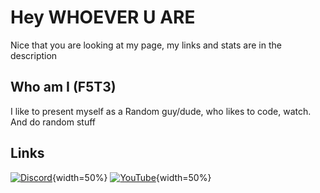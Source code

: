 # Hey WHOEVER U ARE
Nice that you are looking at my page, my links and stats are in the description
## Who am I (F5T3)
I like to present myself as a Random guy/dude, who likes to code, watch. And do random stuff

## Links
[![Discord](https://user-images.githubusercontent.com/74038190/235294015-47144047-25ab-417c-af1b-6746820a20ff.gif)](){width=50%}
[![YouTube](https://user-images.githubusercontent.com/74038190/235294007-de441046-823e-4eff-89bf-d4df52858b65.gif)](https://www.youtube.com/@MasklessFate){width=50%}
